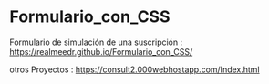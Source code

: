 # Formulario_con_CSS
Formulario de simulación de una suscripción :
https://realmeedr.github.io/Formulario_con_CSS/

otros Proyectos :
https://consult2.000webhostapp.com/Index.html

